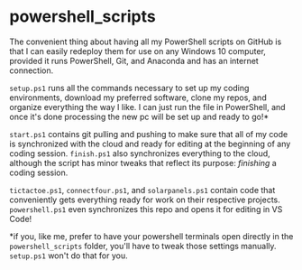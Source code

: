 # powershell_scripts

The convenient thing about having all my PowerShell scripts on GitHub is that I can easily redeploy them for use on any Windows 10 computer, provided it runs PowerShell, Git, and Anaconda and has an internet connection.

`setup.ps1` runs all the commands necessary to set up my coding environments, download my preferred software, clone my repos, and organize everything the way I like.
I can just run the file in PowerShell, and once it's done processing the new pc will be set up and ready to go!*

`start.ps1` contains git pulling and pushing to make sure that all of my code is synchronized with the cloud and ready for editing at the beginning of any coding session.
`finish.ps1` also synchronizes everything to the cloud, although the script has minor tweaks that reflect its purpose: *finishing* a coding session.

`tictactoe.ps1`, `connectfour.ps1`, and `solarpanels.ps1` contain code that conveniently gets everything ready for work on their respective projects. `powershell.ps1` even synchronizes this repo and opens it for editing in VS Code!

*if you, like me, prefer to have your powershell terminals open directly in the `powershell_scripts` folder, you'll have to tweak those settings manually. `setup.ps1` won't do that for you.




